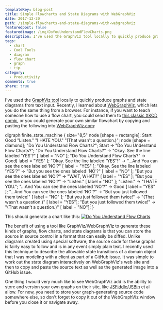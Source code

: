 ```yaml
---
templateKey: blog-post
title: Simple Flowcharts and State Diagrams with WebGraphViz
date: 2017-12-20
path: /simple-flowcharts-and-state-diagrams-with-webgraphviz
featuredpost: false
featuredimage: /img/DoYouUnderstandFlowCharts.png
description: I've used the GraphViz tool locally to quickly produce graphs and state diagrams from text input. Recently, I learned about WebGraphViz, which lets you do the same thing from a browser.
tags:
  - chart
  - Cool Tools
  - diagram
  - flow chart
  - graph
  - tip
category:
  - Productivity
comments: true
share: true
---
```


I've used the [GraphViz tool](https://graphviz.gitlab.io/) locally to quickly produce graphs and state diagrams from text input. Recently, I learned about [WebGraphViz](http://webgraphviz.com/), which lets you do the same thing from a browser. For instance, if you want to teach someone how to use a flow chart, you could send them to [this classic XKCD comic](https://xkcd.com/518/), or you could generate your own similar flowchart by copying and pasting the following into [WebGraphViz.com](http://webgraphviz.com/):

digraph finite\_state\_machine {
	size="8,5"
	node \[shape = rectangle\]; Start Good "Listen." "I HATE YOU." "(That wasn't a question.)";
	node \[shape = diamond\]; "Do You Understand Flow Charts?";
	Start -> "Do You Understand Flow Charts?";
	"Do You Understand Flow Charts?" -> "Okay. See the line labeled 'YES'?" \[ label = "NO" \];
	"Do You Understand Flow Charts?" -> Good\[ label = "YES" \];
        "Okay. See the line labeled 'YES'?" -> "...And You can see the ones labeled 'NO'?" \[ label = "YES" \];
        "Okay. See the line labeled 'YES'?" -> "But you see the ones labeled 'NO'?" \[ label = "NO" \];
        "But you see the ones labeled 'NO'?" -> "WAIT, WHAT?" \[ label = "YES" \];
        "But you see the ones labeled 'NO'?" -> "Listen." \[ label = "NO" \];
        "Listen." -> "I HATE YOU.";
        "...And You can see the ones labeled 'NO'?" -> Good \[ label = "YES" \];
        "...And You can see the ones labeled 'NO'?" -> "But you just followed them twice!" \[ label = "NO" \];
        "But you just followed them twice!" -> "(That wasn't a question.)" \[ label = "YES"\];
        "But you just followed them twice!" -> "(That wasn't a question.)" \[ label = "NO"\];
}

This should generate a chart like this: [![Do You Understand Flow Charts](/img/DoYouUnderstandFlowCharts.png)](/img/DoYouUnderstandFlowCharts.png)

The benefit of using a tool like GraphViz/WebGraphViz to generate these kinds of graphs, flow charts, and state diagrams is that you can store the source in source control in a format that can easily be diffed. Unlike diagrams created using special software, the source code for these graphs is fairly easy to follow and is in any event simply plain text. I recently used this technique to describe the allowable state transitions of a domain object that I was modeling with a client as part of a GitHub issue. It was simple to work out the state diagram interactively on WebGraphViz's web site and then to copy and paste the source text as well as the generated image into a GitHub issue.

One thing I would very much like to see WebGraphViz add is the ability to store and version your own graphs on their site, like [JSFiddle](https://jsfiddle.net/)/[JSBin](https://jsbin.com/) et al allow. For now, you need to store your graph-generating source code somewhere else, so don't forget to copy it out of the WebGraphViz window before you close it or navigate away.
